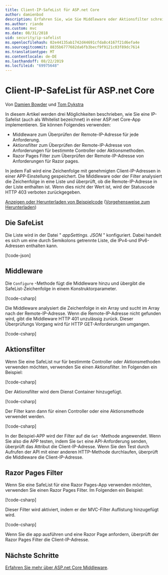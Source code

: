 ```yaml
---
title: Client-IP-SafeList für ASP.net Core
author: damienbod
description: Erfahren Sie, wie Sie Middleware oder Aktionsfilter schreiben, um Remote-IP-Adressen anhand einer Liste genehmigter IP-Adressen zu überprüfen.
ms.author: riande
ms.custom: mvc
ms.date: 08/31/2018
uid: security/ip-safelist
ms.openlocfilehash: 02e44135ab1742d44691cfda8c4167f21d6efa4e
ms.sourcegitcommit: 8835b6777682da6fb3becf9f9121c03f89dc7614
ms.translationtype: MT
ms.contentlocale: de-DE
ms.lasthandoff: 08/22/2019
ms.locfileid: "69975648"
---
```

# <a name="client-ip-safelist-for-aspnet-core"></a>Client-IP-SafeList für ASP.net Core

Von [Damien Bowder](https://twitter.com/damien_bod) und [Tom Dykstra](https://github.com/tdykstra)
 
In diesem Artikel werden drei Möglichkeiten beschrieben, wie Sie eine IP-Safelist (auch als Whitelist bezeichnet) in einer ASP.net Core-App implementieren. Sie können Folgendes verwenden:

* Middleware zum Überprüfen der Remote-IP-Adresse für jede Anforderung.
* Aktionsfilter zum Überprüfen der Remote-IP-Adresse von Anforderungen für bestimmte Controller oder Aktionsmethoden.
* Razor Pages Filter zum Überprüfen der Remote-IP-Adresse von Anforderungen für Razor pages.

In jedem Fall wird eine Zeichenfolge mit genehmigten Client-IP-Adressen in einer APP-Einstellung gespeichert. Die Middleware oder der Filter analysiert die Zeichenfolge in eine Liste und überprüft, ob die Remote-IP-Adresse in der Liste enthalten ist. Wenn dies nicht der Wert ist, wird der Statuscode HTTP 403 verboten zurückgegeben.

[Anzeigen oder Herunterladen von Beispielcode](https://github.com/aspnet/AspNetCore.Docs/tree/master/aspnetcore/security/ip-safelist/samples/2.x/ClientIpAspNetCore) ([Vorgehensweise zum Herunterladen](xref:index#how-to-download-a-sample))

## <a name="the-safelist"></a>Die SafeList

Die Liste wird in der Datei " *appSettings. JSON* " konfiguriert. Dabei handelt es sich um eine durch Semikolons getrennte Liste, die IPv4-und IPv6-Adressen enthalten kann.

[!code-json[](ip-safelist/samples/2.x/ClientIpAspNetCore/appsettings.json?highlight=2)]

## <a name="middleware"></a>Middleware

Die `Configure` -Methode fügt die Middleware hinzu und übergibt die SafeList-Zeichenfolge in einem Konstruktorparameter.

[!code-csharp[](ip-safelist/samples/2.x/ClientIpAspNetCore/Startup.cs?name=snippet_Configure&highlight=10)]

Die Middleware analysiert die Zeichenfolge in ein Array und sucht im Array nach der Remote-IP-Adresse. Wenn die Remote-IP-Adresse nicht gefunden wird, gibt die Middleware HTTP 401 unzulässig zurück. Dieser Überprüfungs Vorgang wird für HTTP GET-Anforderungen umgangen.

[!code-csharp[](ip-safelist/samples/2.x/ClientIpAspNetCore/AdminSafeListMiddleware.cs?name=snippet_ClassOnly)]

## <a name="action-filter"></a>Aktionsfilter

Wenn Sie eine SafeList nur für bestimmte Controller oder Aktionsmethoden verwenden möchten, verwenden Sie einen Aktionsfilter. Im Folgenden ein Beispiel: 

[!code-csharp[](ip-safelist/samples/2.x/ClientIpAspNetCore/Filters/ClientIdCheckFilter.cs)]

Der Aktionsfilter wird dem Dienst Container hinzugefügt.

[!code-csharp[](ip-safelist/samples/2.x/ClientIpAspNetCore/Startup.cs?name=snippet_ConfigureServices&highlight=3)]

Der Filter kann dann für einen Controller oder eine Aktionsmethode verwendet werden.

[!code-csharp[](ip-safelist/samples/2.x/ClientIpAspNetCore/Controllers/ValuesController.cs?name=snippet_Filter&highlight=1)]

In der Beispiel-APP wird der Filter auf die `Get` -Methode angewendet. Wenn Sie also die APP testen, indem Sie `Get` eine API-Anforderung senden, überprüft das Attribut die Client-IP-Adresse. Wenn Sie den Test durch Aufrufen der API mit einer anderen HTTP-Methode durchlaufen, überprüft die Middleware die Client-IP-Adresse.

## <a name="razor-pages-filter"></a>Razor Pages Filter 

Wenn Sie eine SafeList für eine Razor Pages-App verwenden möchten, verwenden Sie einen Razor Pages Filter. Im Folgenden ein Beispiel: 

[!code-csharp[](ip-safelist/samples/2.x/ClientIpAspNetCore/Filters/ClientIdCheckPageFilter.cs)]

Dieser Filter wird aktiviert, indem er der MVC-Filter Auflistung hinzugefügt wird.

[!code-csharp[](ip-safelist/samples/2.x/ClientIpAspNetCore/Startup.cs?name=snippet_ConfigureServices&highlight=7-9)]

Wenn Sie die app ausführen und eine Razor Page anfordern, überprüft der Razor Pages Filter die Client-IP-Adresse.

## <a name="next-steps"></a>Nächste Schritte

[Erfahren Sie mehr über ASP.net Core Middleware](xref:fundamentals/middleware/index).
